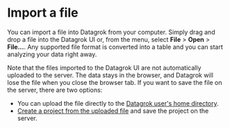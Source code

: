 # Import a file 

You can import a file into Datagrok from your computer. 
Simply drag and drop a file into the Datagrok UI or, from the menu, select **File** > **Open** > **File...**. Any supported file format is converted into a table and you can start analyzing your data right away.

Note that the files imported to the Datagrok UI are not automatically uploaded to the server. The data stays in the browser, and Datagrok will lose the file when you close the browser tab.
If you want to save the file on the server, there are two options:

* You can upload the file directly to the [Datagrok user's home directory](/help/access/files/browse-files#datagrok-users-home-directory). 
* [Create a project from the uploaded file](todo) and save the project on the server. 